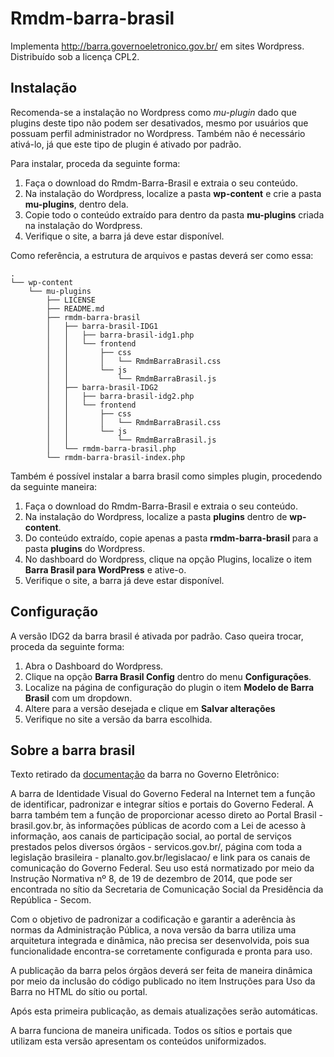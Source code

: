# Rmdm-barra-brasil
Implementa http://barra.governoeletronico.gov.br/ em sites Wordpress. Distribuído sob a licença CPL2.

## Instalação
Recomenda-se a instalação no Wordpress como *mu-plugin* dado que plugins deste tipo não podem ser desativados, mesmo por usuários que possuam perfil administrador no Wordpress. Também não é necessário ativá-lo, já que este tipo de plugin é ativado por padrão.

Para instalar, proceda da seguinte forma:
1. Faça o download do Rmdm-Barra-Brasil e extraia o seu conteúdo.
2. Na instalação do Wordpress, localize a pasta **wp-content** e crie a pasta **mu-plugins**, dentro dela.
3. Copie todo o conteúdo extraído para dentro da pasta **mu-plugins** criada na instalação do Wordpress.
4. Verifique o site, a barra já deve estar disponível.

Como referência, a estrutura de arquivos e pastas deverá ser como essa:
```
.
└── wp-content
    └── mu-plugins
        ├── LICENSE
        ├── README.md
        ├── rmdm-barra-brasil
        │   ├── barra-brasil-IDG1
        │   │   ├── barra-brasil-idg1.php
        │   │   └── frontend
        │   │       ├── css
        │   │       │   └── RmdmBarraBrasil.css
        │   │       └── js
        │   │           └── RmdmBarraBrasil.js
        │   ├── barra-brasil-IDG2
        │   │   ├── barra-brasil-idg2.php
        │   │   └── frontend
        │   │       ├── css
        │   │       │   └── RmdmBarraBrasil.css
        │   │       └── js
        │   │           └── RmdmBarraBrasil.js
        │   └── rmdm-barra-brasil.php
        └── rmdm-barra-brasil-index.php
```
Também é possível instalar a barra brasil como simples plugin, procedendo da seguinte maneira:
1. Faça o download do Rmdm-Barra-Brasil e extraia o seu conteúdo.
2. Na instalação do Wordpress, localize a pasta **plugins** dentro de **wp-content**.
3. Do conteúdo extraído, copie apenas a pasta **rmdm-barra-brasil** para a pasta **plugins** do Wordpress.
4. No dashboard do Wordpress, clique na opção Plugins, localize o item **Barra Brasil para WordPress** e ative-o.
5. Verifique o site, a barra já deve estar disponível.

## Configuração
A versão IDG2 da barra brasil é ativada por padrão. Caso queira trocar, proceda da seguinte forma:
1. Abra o Dashboard do Wordpress.
2. Clique na opção **Barra Brasil Config** dentro do menu **Configurações**. 
3. Localize na página de configuração do plugin o item **Modelo de Barra Brasil** com um dropdown.
4. Altere para a versão desejada e clique em **Salvar alterações**
5. Verifique no site a versão da barra escolhida.

## Sobre a barra brasil
Texto retirado da [documentação](https://barra.governoeletronico.gov.br/atualize.html#:~:text=A%20barra%20de%20Identidade%20Visual,e%20portais%20do%20Governo%20Federal.) da barra no Governo Eletrônico:

A barra de Identidade Visual do Governo Federal na Internet tem a função de identificar, padronizar e integrar sítios e portais do Governo Federal. A barra também tem a função de proporcionar acesso direto ao Portal Brasil - brasil.gov.br, às informações públicas de acordo com a Lei de acesso à informação, aos canais de participação social, ao portal de serviços prestados pelos diversos órgãos - servicos.gov.br/, página com toda a legislação brasileira - planalto.gov.br/legislacao/ e link para os canais de comunicação do Governo Federal. Seu uso está normatizado por meio da Instrução Normativa nº 8, de 19 de dezembro de 2014, que pode ser encontrada no sítio da Secretaria de Comunicação Social da Presidência da República - Secom.

Com o objetivo de padronizar a codificação e garantir a aderência às normas da Administração Pública, a nova versão da barra utiliza uma arquitetura integrada e dinâmica, não precisa ser desenvolvida, pois sua funcionalidade encontra-se corretamente configurada e pronta para uso.

A publicação da barra pelos órgãos deverá ser feita de maneira dinâmica por meio da inclusão do código publicado no item Instruções para Uso da Barra no HTML do sítio ou portal.

Após esta primeira publicação, as demais atualizações serão automáticas.

A barra funciona de maneira unificada. Todos os sítios e portais que utilizam esta versão apresentam os conteúdos uniformizados.
